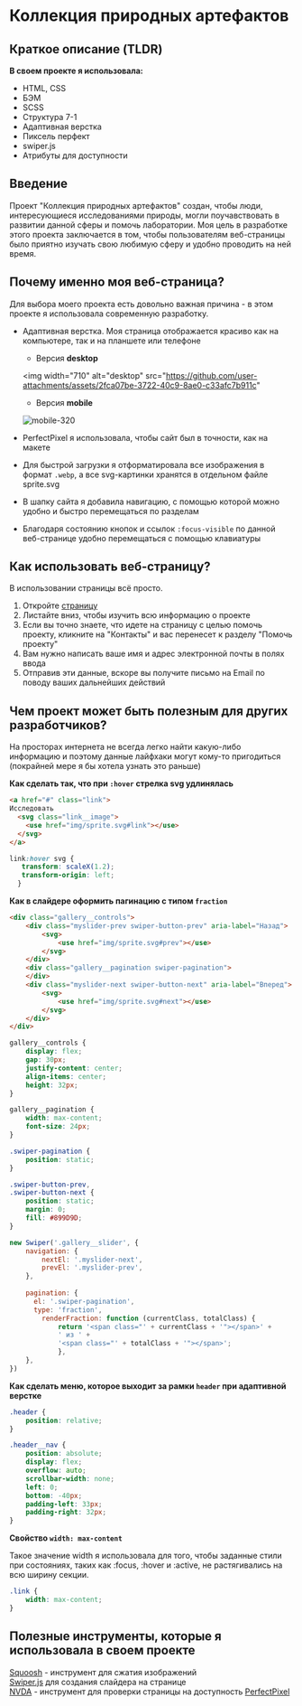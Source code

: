 # Коллекция природных артефактов
## Краткое описание (TLDR)
**В своем проекте я использовала:**
+ HTML, CSS
+ БЭМ
+ SCSS
+ Структура 7-1
+ Адаптивная верстка
+ Пиксель перфект
+ swiper.js
+ Атрибуты для доступности

## Введение
Проект "Коллекция природных артефактов" создан, чтобы люди, интересующиеся исследованиями
природы, могли поучавствовать в развитии данной сферы и помочь лаборатории.
Моя цель в разработке этого проекта заключается в том, чтобы пользователям веб-страницы было
приятно изучать свою любимую сферу и удобно проводить на ней время.

## Почему именно моя веб-страница?
Для выбора моего проекта есть довольно важная причина - в этом проекте я использовала современную разработку.
+ Адаптивная верстка. Моя страница отображается красиво как на компьютере, так и на планшете или телефоне
  + Версия **desktop**
  
  <img width="710" alt="desktop" src="https://github.com/user-attachments/assets/2fca07be-3722-40c9-8ae0-c33afc7b911c"
  + Версия **mobile**
  
  ![mobile-320](https://github.com/user-attachments/assets/36d1bf29-88f9-4e8c-bbe0-1e62a1beef14)
+ PerfectPixel я использовала, чтобы сайт был в точности, как на макете
+ Для быстрой загрузки я отформатировала все изображения в формат `.webp`, а все svg-картинки хранятся в отдельном файле sprite.svg
+ В шапку сайта я добавила навигацию, с помощью которой можно удобно и быстро перемещаться по разделам
+ Благодаря состоянию кнопок и ссылок `:focus-visible` по данной веб-странице удобно перемещаться с помощью клавиатуры

## Как использовать веб-страницу?
В использовании страницы всё просто.
1. Откройте [страницу](https://alinalukyanova25.github.io/site5/)
2. Листайте вниз, чтобы изучить всю информацию о проекте
3. Если вы точно знаете, что идете на страницу с целью помочь проекту, кликните на "Контакты" и вас перенесет к разделу "Помочь проекту"
4. Вам нужно написать ваше имя и адрес электронной почты в полях ввода
5. Отправив эти данные, вскоре вы получите письмо на Email по поводу ваших дальнейших действий

## Чем проект может быть полезным для других разработчиков?
На просторах интернета не всегда легко найти какую-либо информацию и поэтому данные лайфхаки могут кому-то пригодиться (покрайней мере я бы хотела узнать это раньше)

**Как сделать так, что при `:hover` стрелка svg удлинялась**

```html
<a href="#" class="link">
Исследовать
  <svg class="link__image">
    <use href="img/sprite.svg#link"></use>
  </svg>
</a>
```

```css
link:hover svg {
   transform: scaleX(1.2);
   transform-origin: left;
  }
```

**Как в слайдере оформить пагинацию с типом `fraction`**

```html
<div class="gallery__controls">
    <div class="myslider-prev swiper-button-prev" aria-label="Назад">
        <svg>
            <use href="img/sprite.svg#prev"></use>
        </svg>
    </div>
    <div class="gallery__pagination swiper-pagination">
    </div>
    <div class="myslider-next swiper-button-next" aria-label="Вперед">
        <svg>
            <use href="img/sprite.svg#next"></use>
        </svg>
    </div>
</div>
```

```css
gallery__controls {
    display: flex;
    gap: 30px;
    justify-content: center;
    align-items: center;
    height: 32px;
}

gallery__pagination {
    width: max-content;
    font-size: 24px;
}

.swiper-pagination {
    position: static;
}

.swiper-button-prev, 
.swiper-button-next {
    position: static;
    margin: 0;
    fill: #899D9D;
}
```

```js
new Swiper('.gallery__slider', {
    navigation: {
        nextEl: '.myslider-next',
        prevEl: '.myslider-prev',
    },
  
    pagination: {
      el: '.swiper-pagination',
      type: 'fraction',
        renderFraction: function (currentClass, totalClass) {
            return '<span class="' + currentClass + '"></span>' +
            ' из ' +
            '<span class="' + totalClass + '"></span>';
            },
    },
})
```

**Как сделать меню, которое выходит за рамки `header` при адаптивной верстке**

```css
.header {
    position: relative;
}

.header__nav {
    position: absolute;
    display: flex;
    overflow: auto;
    scrollbar-width: none;
    left: 0;
    bottom: -40px;
    padding-left: 33px;
    padding-right: 32px;
}
```

**Свойство `width: max-content`**

Такое значение width я использовала для того, чтобы заданные стили при состояниях, таких как :focus, :hover и :active, не растягивались на всю ширину секции.

```css
.link {
    width: max-content;
}
```

## Полезные инструменты, которые я использовала в своем проекте

[Squoosh](https://squoosh.app/) - инструмент для сжатия изображений
<br>
[Swiper.js](https://swiperjs.com/) для создания слайдера на странице
<br>
[NVDA](https://nvda.ru/download) - инструмент для проверки страницы на доступность
[PerfectPixel](https://www.welldonecode.com/perfectpixel/)
